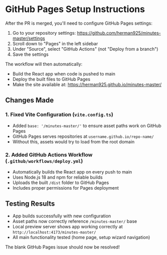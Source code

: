 # GitHub Pages Setup Instructions

After the PR is merged, you'll need to configure GitHub Pages settings:

1. Go to your repository settings: https://github.com/herman925/minutes-master/settings
2. Scroll down to "Pages" in the left sidebar
3. Under "Source", select "GitHub Actions" (not "Deploy from a branch")
4. Save the settings

The workflow will then automatically:
- Build the React app when code is pushed to main
- Deploy the built files to GitHub Pages
- Make the site available at: https://herman925.github.io/minutes-master/

## Changes Made

### 1. Fixed Vite Configuration (`vite.config.ts`)
- Added `base: '/minutes-master/'` to ensure asset paths work on GitHub Pages
- GitHub Pages serves repositories at `username.github.io/repo-name/`
- Without this, assets would try to load from the root domain

### 2. Added GitHub Actions Workflow (`.github/workflows/deploy.yml`)
- Automatically builds the React app on every push to main
- Uses Node.js 18 and npm for reliable builds
- Uploads the built `/dist` folder to GitHub Pages
- Includes proper permissions for Pages deployment

## Testing Results
- App builds successfully with new configuration
- Asset paths now correctly reference `/minutes-master/` base
- Local preview server shows app working correctly at `http://localhost:4173/minutes-master/`
- All main functionality tested (home page, setup wizard navigation)

The blank GitHub Pages issue should now be resolved!